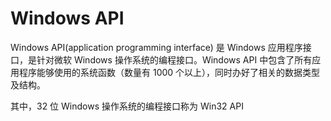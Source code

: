# Windows API

Windows API(application programming interface) 是 Windows 应用程序接口，是针对微软 Windows 操作系统的编程接口。Windows API 中包含了所有应用程序能够使用的系统函数（数量有 1000 个以上），同时办好了相关的数据类型及结构。

其中，32 位 Windows 操作系统的编程接口称为 Win32 API
